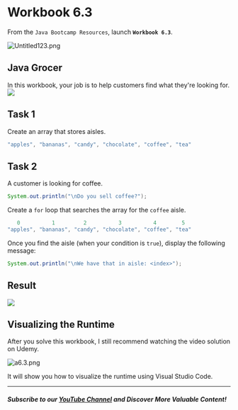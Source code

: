 # Workbook 6.3

From the `Java Bootcamp Resources`, launch **`Workbook 6.3`**.

![Untitled123.png](https://firebasestorage.googleapis.com/v0/b/learnthepart-75aed.appspot.com/o/images%2F466a5f7e-9678-4269-82cf-6de5dc9e41dc?alt=media&token=7f5bf93b-0a1b-42fa-9172-8ce4d05a614c)

## Java Grocer

In this workbook, your job is to help customers find what they're looking for.
![](https://firebasestorage.googleapis.com/v0/b/learnthepart-75aed.appspot.com/o/images%2F73829c07-9443-41f4-a40f-db62e32d0450?alt=media&token=ab310c18-10a1-45c1-bd07-1e6ce490f964)

## Task 1

Create an array that stores aisles.
```java
"apples", "bananas", "candy", "chocolate", "coffee", "tea"
```

## Task 2

A customer is looking for coffee.
```java
System.out.println("\nDo you sell coffee?");
```
 
Create a `for` loop that searches the array for the `coffee` aisle.

```java
   0          1         2          3          4        5
"apples", "bananas", "candy", "chocolate", "coffee", "tea"
```
Once you find the aisle (when your condition is `true`), display the following message:

```java
System.out.println("\nWe have that in aisle: <index>");
```
## Result

![](https://firebasestorage.googleapis.com/v0/b/learnthepart-75aed.appspot.com/o/images%2F73829c07-9443-41f4-a40f-db62e32d0450?alt=media&token=ab310c18-10a1-45c1-bd07-1e6ce490f964)

## Visualizing the Runtime

After you solve this workbook, I still recommend watching the video solution on Udemy.

![a6.3.png](https://firebasestorage.googleapis.com/v0/b/learnthepart-75aed.appspot.com/o/images%2F56a04b27-0737-4369-8b37-bcbad8cedc7d?alt=media&token=a268b21f-577e-4e25-814c-9883389e5472)

It will show you how to visualize the runtime using Visual Studio Code.

----------
##### Subscribe to our [YouTube Channel](https://www.youtube.com/@RayanSlim087?sub_confirmation=1) and Discover More Valuable Content!
